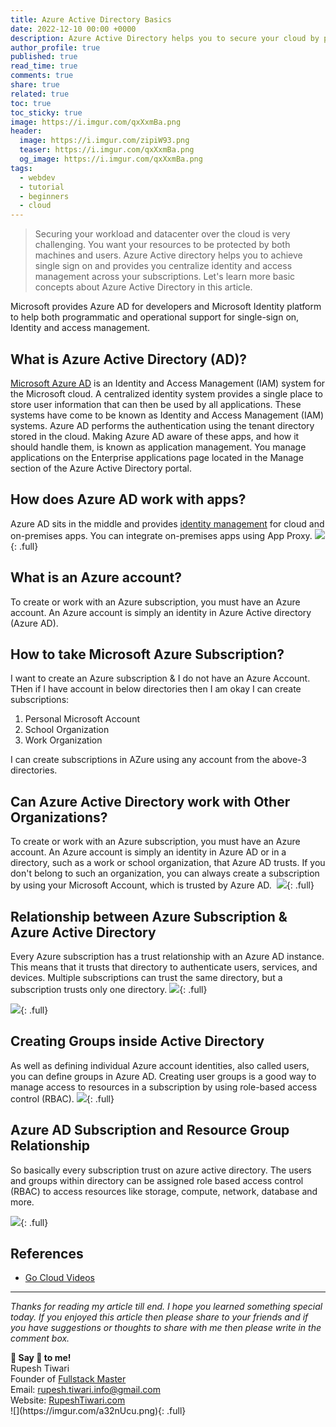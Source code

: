 ```yaml
---
title: Azure Active Directory Basics
date: 2022-12-10 00:00 +0000
description: Azure Active Directory helps you to secure your cloud by providing identity and access management and single sign on.
author_profile: true
published: true
read_time: true
comments: true
share: true
related: true
toc: true
toc_sticky: true
image: https://i.imgur.com/qxXxmBa.png
header:
  image: https://i.imgur.com/zipiW93.png
  teaser: https://i.imgur.com/qxXxmBa.png
  og_image: https://i.imgur.com/qxXxmBa.png
tags:
  - webdev
  - tutorial
  - beginners
  - cloud
---
```


> Securing your workload and datacenter over the cloud is very challenging. You want your resources to be protected by both machines and users. Azure Active directory helps you to achieve single sign on and provides you centralize identity and access management across your subscriptions. Let's learn more basic concepts about Azure Active Directory in this article.

Microsoft provides Azure AD for developers and Microsoft Identity platform to help both programmatic and operational support for single-sign on, Identity and access management.

## What is Azure Active Directory (AD)?

[Microsoft Azure AD](https://docs.microsoft.com/en-us/azure/active-directory/manage-apps/what-is-application-management) is an Identity and Access Management (IAM) system for the Microsoft cloud. A centralized identity system provides a single place to store user information that can then be used by all applications. These systems have come to be known as Identity and Access Management (IAM) systems. Azure AD performs the authentication using the tenant directory stored in the cloud. Making Azure AD aware of these apps, and how it should handle them, is known as application management. You manage applications on the Enterprise applications page located in the Manage section of the Azure Active Directory portal.

## How does Azure AD work with apps?

Azure AD sits in the middle and provides [identity management](https://docs.microsoft.com/en-us/azure/active-directory/manage-apps/what-is-application-management) for cloud and on-premises apps. You can integrate on-premises apps using App Proxy.
![](https://i.imgur.com/3w439fV.png){: .full}

## What is an Azure account?

To create or work with an Azure subscription, you must have an Azure account. An Azure account is simply an identity in Azure Active directory (Azure AD).

## How to take Microsoft Azure Subscription?

I want to create an Azure subscription & I do not have an Azure Account. THen if I have account in below directories then I am okay I can create subscriptions:

1.  Personal Microsoft Account
2.  School Organization
3.  Work Organization

I can create subscriptions in AZure using any account from the above-3 directories.

## Can Azure Active Directory work with Other Organizations?

To create or work with an Azure subscription, you must have an Azure account. An Azure account is simply an identity in Azure AD or in a directory, such as a work or school organization, that Azure AD trusts. If you don't belong to such an organization, you can always create a subscription by using your Microsoft Account, which is trusted by Azure AD. 
![](https://i.imgur.com/dkAgahS.png){: .full}

## Relationship between Azure Subscription & Azure Active Directory

Every Azure subscription has a trust relationship with an Azure AD instance. This means that it trusts that directory to authenticate users, services, and devices. Multiple subscriptions can trust the same directory, but a subscription trusts only one directory.
![](https://i.imgur.com/K6yDuoy.png){: .full}

![](https://i.imgur.com/RgpiTHu.png){: .full}

## Creating Groups inside Active Directory

As well as defining individual Azure account identities, also called users, you can define groups in Azure AD. Creating user groups is a good way to manage access to resources in a subscription by using role-based access control (RBAC).
![](https://i.imgur.com/Kfr6k69.png){: .full}

## Azure AD Subscription and Resource Group Relationship

So basically every subscription trust on azure active directory. The users and groups within directory can be assigned role based access control (RBAC) to access resources like storage, compute, network, database and more.

![](https://i.imgur.com/BzP0hcx.png){: .full}

## References

- [Go Cloud Videos](https://www.youtube.com/playlist?list=PL0azhNeBK66KfW04TZBQWkX62hhnFcb9E)

---

_Thanks for reading my article till end. I hope you learned something special today. If you enjoyed this article then please share to your friends and if you have suggestions or thoughts to share with me then please write in the comment box._

<div class="notice--success">
<strong>💖 Say 👋 to me!</strong>
<br>Rupesh Tiwari
<br>Founder of <a href="https://www.fullstackmaster.net">Fullstack Master </a>
<br>Email: <a href="mailto:rupesh.tiwari.info@gmail.com?subject=Hi">rupesh.tiwari.info@gmail.com</a>
<br>Website: <a href="https://www.rupeshtiwari.com">RupeshTiwari.com </a>
</div>
![](https://imgur.com/a32nUcu.png){: .full}

